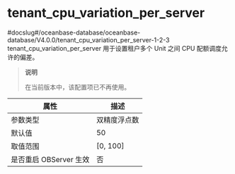 tenant_cpu_variation_per_server 
====================================================
#docslug#/oceanbase-database/oceanbase-database/V4.0.0/tenant_cpu_variation_per_server-1-2-3
tenant_cpu_variation_per_server 用于设置租户多个 Unit 之间 CPU 配额调度允许的偏差。

> **说明**
> 
> 在当前版本中，该配置项已不再使用。


|        属性        |     描述     |
|------------------|------------|
| 参数类型             | 双精度浮点数     |
| 默认值              | 50         |
| 取值范围             | \[0, 100\] |
| 是否重启 OBServer 生效 | 否          |



